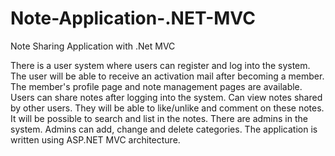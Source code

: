 # Note-Application-.NET-MVC
Note Sharing Application with .Net MVC

There is a user system where users can register and log into the system. The user will be able to receive an activation mail after becoming a member. The member's profile page and note management pages are available. Users can share notes after logging into the system. Can view notes shared by other users. They will be able to like/unlike and comment on these notes. It will be possible to search and list in the notes. There are admins in the system. Admins can add, change and delete categories. The application is written using ASP.NET MVC architecture.